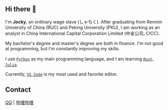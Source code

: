 ## Hi there 👋

I'm **Jocky**, an ordinary wage slave (しゃちく). After graduating from Renmin University of China (RUC) and Peking University (PKU), I am working as an analyst in China International Capital Corporation Limited (中金公司, CICC).

My bachelor's degree and master's degree are both in finance. I'm not good at programming, but I'm constantly improving my skills.

I use [`Python`](https://www.python.org/) as my main programming language, and I am learning [`Rust`](https://www.rust-lang.org/)、[`Julia`](https://julialang.org/).

Currently, [`VS Code`](https://code.visualstudio.com/) is my most used and favorite editor.

## Contact

[QQ](http://wpa.qq.com/msgrd?v=3&uin=1053067021&site=qq&menu=yes) | [哔哩哔哩](https://space.bilibili.com/34427035)
